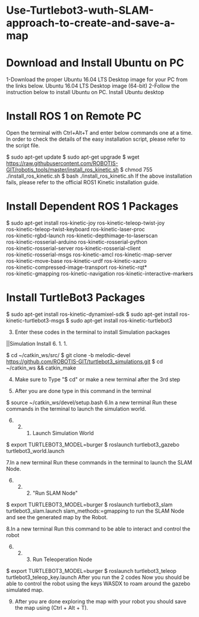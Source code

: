 # Use-Turtlebot3-wuth-SLAM-approach-to-create-and-save-a-map
# Download and Install Ubuntu on PC
1-Download the proper Ubuntu 16.04 LTS Desktop image for your PC from the links below.
Ubuntu 16.04 LTS Desktop image (64-bit)
2-Follow the instruction below to install Ubuntu on PC.
Install Ubuntu desktop
# Install ROS 1 on Remote PC
Open the terminal with Ctrl+Alt+T and enter below commands one at a time.
In order to check the details of the easy installation script, please refer to the script file.

$ sudo apt-get update
$ sudo apt-get upgrade
$ wget https://raw.githubusercontent.com/ROBOTIS-GIT/robotis_tools/master/install_ros_kinetic.sh
$ chmod 755 ./install_ros_kinetic.sh 
$ bash ./install_ros_kinetic.sh
If the above installation fails, please refer to the official ROS1 Kinetic installation guide.
# Install Dependent ROS 1 Packages
$ sudo apt-get install ros-kinetic-joy ros-kinetic-teleop-twist-joy \
  ros-kinetic-teleop-twist-keyboard ros-kinetic-laser-proc \
  ros-kinetic-rgbd-launch ros-kinetic-depthimage-to-laserscan \
  ros-kinetic-rosserial-arduino ros-kinetic-rosserial-python \
  ros-kinetic-rosserial-server ros-kinetic-rosserial-client \
  ros-kinetic-rosserial-msgs ros-kinetic-amcl ros-kinetic-map-server \
  ros-kinetic-move-base ros-kinetic-urdf ros-kinetic-xacro \
  ros-kinetic-compressed-image-transport ros-kinetic-rqt* \
 ros-kinetic-gmapping ros-kinetic-navigation ros-kinetic-interactive-markers
# Install TurtleBot3 Packages

$ sudo apt-get install ros-kinetic-dynamixel-sdk
$ sudo apt-get install ros-kinetic-turtlebot3-msgs
$ sudo apt-get install ros-kinetic-turtlebot3
 
 3. Enter these codes in the terminal to install Simulation packages

||Simulation Install 6. 1. 1.

$ cd ~/catkin_ws/src/
$ git clone -b melodic-devel https://github.com/ROBOTIS-GIT/turtlebot3_simulations.git
$ cd ~/catkin_ws && catkin_make

4. Make sure to Type "$ cd" or make a new terminal after the 3rd step

5. After you are done type in this command in the terminal

$ source ~/catkin_ws/devel/setup.bash
6.In a new terminal Run these commands in the terminal to launch the simulation world.

6. 2. 1. Launch Simulation World

$ export TURTLEBOT3_MODEL=burger
$ roslaunch turtlebot3_gazebo turtlebot3_world.launch

7.In a new terminal Run these commands in the terminal to launch the SLAM Node.

6. 2. 2. "Run SLAM Node"

$ export TURTLEBOT3_MODEL=burger
$ roslaunch turtlebot3_slam turtlebot3_slam.launch slam_methods:=gmapping
to run the SLAM Node and see the generated map by the Robot.

8.In a new terminal Run this command to be able to interact and control the robot

6. 2. 3. Run Teleoperation Node

$ export TURTLEBOT3_MODEL=burger
$ roslaunch turtlebot3_teleop turtlebot3_teleop_key.launch
After you run the 2 codes Now you should be able to control the robot using the keys WASDX to roam around the gazebo simulated map.

9. After you are done exploring the map with your robot you should save the map using (Ctrl + Alt + T).
